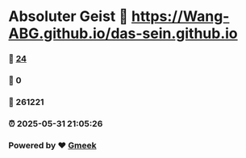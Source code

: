 # Absoluter Geist :link: https://Wang-ABG.github.io/das-sein.github.io 
### :page_facing_up: [24](https://Wang-ABG.github.io/das-sein.github.io/tag.html) 
### :speech_balloon: 0 
### :hibiscus: 261221 
### :alarm_clock: 2025-05-31 21:05:26 
### Powered by :heart: [Gmeek](https://github.com/Meekdai/Gmeek)
